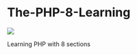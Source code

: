 # The-PHP-8-Learning

<img src='https://encrypted-tbn0.gstatic.com/images?q=tbn:ANd9GcSFbMeIpI9FpwU3UVlb0iNatsfiGwhGLGAw49NcldNsMko7uNIir_IQp-rm31OmnGSRYiA&usqp=CAU'>

<p>Learning PHP with 8 sections
</p>
